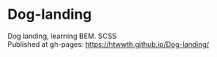 # Dog-landing
Dog landing, learning BEM. 
SCSS  
Published at gh-pages: https://htwwth.github.io/Dog-landing/

